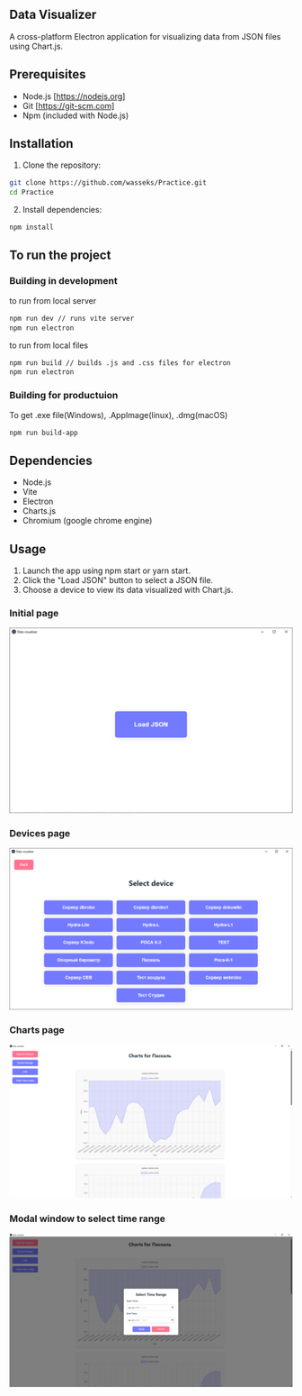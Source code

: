 ## Data Visualizer

A cross-platform Electron application for visualizing data from JSON files using Chart.js.

## Prerequisites

* Node.js [https://nodejs.org]
* Git [https://git-scm.com]
* Npm (included with Node.js)

## Installation

1. Clone the repository:

```bash
git clone https://github.com/wasseks/Practice.git
cd Practice
```

2. Install dependencies:

```bash
npm install
```

## To run the project

### Building in development

to run from local server 
```bash
npm run dev // runs vite server
npm run electron
```
to run from local files
```bash
npm run build // builds .js and .css files for electron
npm run electron
```

### Building for productuion

To get .exe file(Windows), .AppImage(linux), .dmg(macOS)
```bash
npm run build-app
```
## Dependencies

- Node.js
- Vite
- Electron  
- Charts.js
- Chromium (google chrome engine)

## Usage

1. Launch the app using npm start or yarn start.
2. Click the "Load JSON" button to select a JSON file.
3. Choose a device to view its data visualized with Chart.js.

### Initial page

![initialPage](assets/initPage.png)

### Devices page

![devicesPage](assets/devPage.png)

### Charts page

![chartsPage](assets/chartsPage.png)

### Modal window to select time range

![modalWindow](assets/modal.png)
